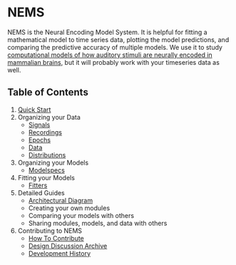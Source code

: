# NEMS #

NEMS is the Neural Encoding Model System. It is helpful for fitting a mathematical model to time series data, plotting the model predictions, and comparing the predictive accuracy of multiple models. We use it to study [computational models of how auditory stimuli are neurally encoded in mammalian brains](https://hearingbrain.org), but it will probably work with your timeseries data as well.

## Table of Contents ## 

1. [Quick Start](docs/quickstart.md)
2. Organizing your Data
   - [Signals](docs/signals.md)
   - [Recordings](docs/recordings.md)
   - [Epochs](docs/epochs.md)
   - [Data](docs/data.md)
   - [Distributions](docs/distributions.ipynb)
3. Organizing your Models
   - [Modelspecs](docs/modelspecs.md)
4. Fitting your Models
   - [Fitters](docs/fitters.md)
5. Detailed Guides
   - [Architectural Diagram](docs/architecture.svg)
   - Creating your own modules
   - Comparing your models with others
   - Sharing modules, models, and data with others
6. Contributing to NEMS
   - [How To Contribute](docs/contributing.md)
   - [Design Discussion Archive](docs/discussions.md)
   - [Development History](docs/history.md)
